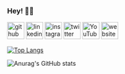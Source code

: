 ### Hey! 🤘🏽


[<img src='https://cdn.jsdelivr.net/npm/simple-icons@3.0.1/icons/github.svg' alt='github' height='40'>](https://github.com/cobaltclaudia)  [<img src='https://cdn.jsdelivr.net/npm/simple-icons@3.0.1/icons/linkedin.svg' alt='linkedin' height='40'>](https://www.linkedin.com/in/cobaltclaudia/)  [<img src='https://cdn.jsdelivr.net/npm/simple-icons@3.0.1/icons/instagram.svg' alt='instagram' height='40'>](https://www.instagram.com/cobaltClaudia__/)  [<img src='https://cdn.jsdelivr.net/npm/simple-icons@3.0.1/icons/twitter.svg' alt='twitter' height='40'>](https://twitter.com/cobaltclaudia)  [<img src='https://cdn.jsdelivr.net/npm/simple-icons@3.0.1/icons/youtube.svg' alt='YouTube' height='40'>](https://www.youtube.com/channel/UCgN1TkNGDC5ki1WSkIpISFA)  [<img src='https://cdn.jsdelivr.net/npm/simple-icons@3.0.1/icons/icloud.svg' alt='website' height='40'>](cobaltclaudia.github.io)  

[![Top Langs](https://github-readme-stats.vercel.app/api/top-langs/?username=cobaltclaudia&langs_count=10&theme=algolia&layout=compact&exclude_repo=github-readme-stats,cobaltclaudia.github.io)](https://github.com/anuraghazra/github-readme-stats)

![Anurag's GitHub stats](https://github-readme-stats.vercel.app/api?username=cobaltclaudia&theme=algolia&layout=compact&show_icons=true)

